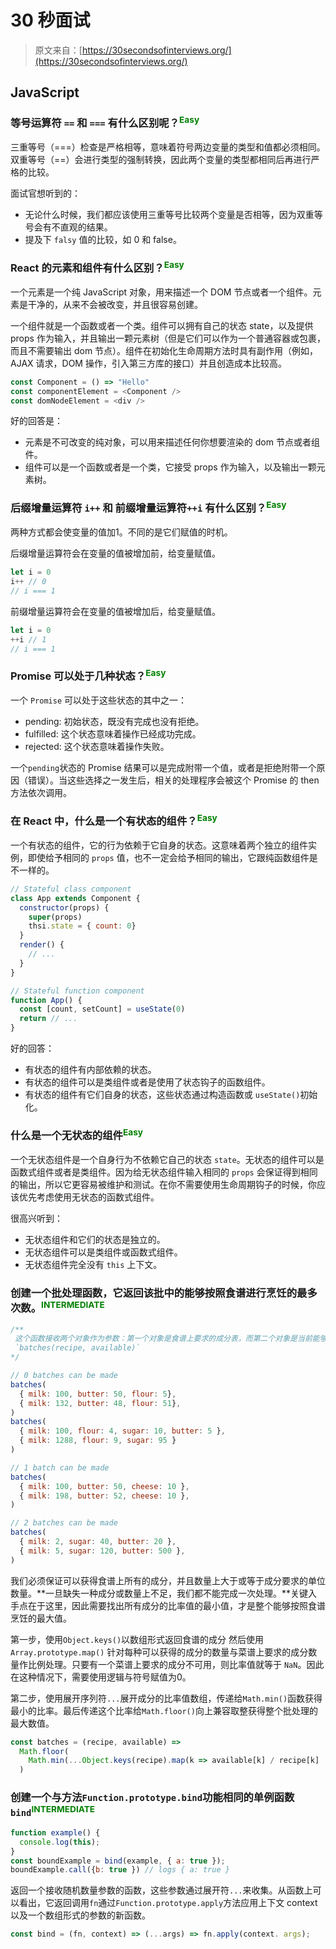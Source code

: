 # 30 秒面试

> 原文来自：[https://30secondsofinterviews.org/](https://30secondsofinterviews.org/)

## JavaScript

<!-- ### 等号运算符 `==` 和 `===` 的区别是什么呢？ -->
### 等号运算符 `==` 和 `===` 有什么区别呢？<sup style="color: green;">Easy</sup>

三重等号（===）检查是严格相等，意味着符号两边变量的类型和值都必须相同。
双重等号（==）会进行类型的强制转换，因此两个变量的类型都相同后再进行严格的比较。

面试官想听到的：

- 无论什么时候，我们都应该使用三重等号比较两个变量是否相等，因为双重等号会有不直观的结果。
- 提及下 `falsy` 值的比较，如 0 和 false。

<!-- <details>
<summary>改译（通读译文，（按照译文的习惯，所以要学好语文）修改不通顺的地方，利用语法规则）</summary>
</details> -->
<!-- <details>
<summary>展开查看</summary>
上行下效
</details> -->

### React 的元素和组件有什么区别？<sup style="color: green;">Easy</sup>

一个元素是一个纯 JavaScript 对象，用来描述一个 DOM 节点或者一个组件。元素是干净的，从来不会被改变，并且很容易创建。

一个组件就是一个函数或者一个类。组件可以拥有自己的状态 state，以及提供 props 作为输入，并且输出一颗元素树（但是它们可以作为一个普通容器或包裹，而且不需要输出 dom 节点）。组件在初始化生命周期方法时具有副作用<!--在生命周期方法时，组件初始化时具有副作用-->（例如，AJAX 请求，DOM 操作，引入第三方库的接口）并且创造成本比较高。

```js
const Component = () => "Hello"
const componentElement = <Component />
const domNodeElement = <div />
```

好的回答是：
- 元素是不可改变的纯对象，可以用来描述任何你想要渲染的 dom 节点或者组件。
- 组件可以是一个函数或者是一个类，它接受 props 作为输入，以及输出一颗元素树。

<!-- ### 加号运算符后置 `i++` 和 加号运算符前置`++i` 有什么区别？ -->
### 后缀增量运算符 `i++` 和 前缀增量运算符`++i` 有什么区别？<sup style="color: green;">Easy</sup>

两种方式都会使变量的值加1。不同的是它们赋值的时机。

后缀增量运算符会在变量的值被增加前，给变量赋值。
```js
let i = 0
i++ // 0
// i === 1
```

前缀增量运算符会在变量的值被增加后，给变量赋值。
```js
let i = 0
++i // 1
// i === 1
```

### Promise 可以处于几种状态？<sup style="color: green;">Easy</sup>

一个 `Promise` 可以处于这些状态的其中之一：

- pending: 初始状态，既没有完成也没有拒绝。
- fulfilled: 这个状态意味着操作已经成功完成。
- rejected: 这个状态意味着操作失败。

<!-- 一个 `pending` 的 promise 可以被实现返回一个值，或者是被拒绝返回一个原因（错误）。当这些选择之一发生后，相关的处理程序会被这个 promise 的 then 方法依次调用。 -->
一个`pending`状态的 Promise 结果可以是完成附带一个值，或者是拒绝附带一个原因（错误）。当这些选择之一发生后，相关的处理程序会被这个 Promise 的 then 方法依次调用。 


### 在 React 中，什么是一个有状态的组件？<sup style="color: green;">Easy</sup>

一个有状态的组件，它的行为依赖于它自身的状态。这意味着两个独立的组件实例，即使给予相同的 `props` 值，也不一定会给予相同的输出，它跟纯函数组件是不一样的。
```js
// Stateful class component
class App extends Component {
  constructor(props) {
    super(props)
    thsi.state = { count: 0}
  }
  render() {
    // ...
  }
}

// Stateful function component
function App() {
  const [count, setCount] = useState(0)
  return // ...
}
``` 

好的回答：
- 有状态的组件有内部依赖的状态。
- 有状态的组件可以是类组件或者是使用了状态钩子的函数组件。
- 有状态的组件有它们自身的状态，这些状态通过构造函数或 `useState()`初始化。

### 什么是一个无状态的组件<sup style="color: green;">Easy</sup>

一个无状态组件是一个自身行为不依赖它自己的状态 `state`。无状态的组件可以是函数式组件或者是类组件。因为给无状态组件输入相同的 `props` 会保证得到相同的输出，所以它更容易被维护和测试。在你不需要使用生命周期钩子的时候，你应该优先考虑使用无状态的函数式组件。

很高兴听到：

- 无状态组件和它们的状态是独立的。
- 无状态组件可以是类组件或函数式组件。
- 无状态组件完全没有 `this` 上下文。

### 创建一个批处理函数，它返回该批中的能够按照食谱进行烹饪的最多次数。<sup style="color: green;">INTERMEDIATE</sup>

```js
/**
 这个函数接收两个对象作为参数：第一个对象是食谱上要求的成分表，而第二个对象是当前能够使用的成分。每一种成分的值是代表它们的单位数量有多少。
 `batches(recipe, available)`
*/

// 0 batches can be made
batches(
  { milk: 100, butter: 50, flour: 5},
  { milk: 132, butter: 48, flour: 51},
)
batches(
  { milk: 100, flour: 4, sugar: 10, butter: 5 },
  { milk: 1288, flour: 9, sugar: 95 }
)

// 1 batch can be made
batches(
  { milk: 100, butter: 50, cheese: 10 },
  { milk: 198, butter: 52, cheese: 10 },
)

// 2 batches can be made
batches(
  { milk: 2, sugar: 40, butter: 20 },
  { milk: 5, sugar: 120, butter: 500 },
)
```

我们必须保证可以获得食谱上所有的成分，并且数量上大于或等于成分要求的单位数量。**一旦缺失一种成分或数量上不足，我们都不能完成一次处理。**关键入手点在于这里，因此需要找出所有成分的比率值的最小值，才是整个能够按照食谱烹饪的最大值。

<!-- 第一步，使用 `Object.keys()`来处理 recipe 获得一个成分的数组， -->
第一步，使用`Object.keys()`以数组形式返回食谱的成分
然后使用 `Array.prototype.map()` 针对每种可以获得的成分的数量与菜谱上要求的成分数量作比例处理。<!-- 如其中一个菜谱上要求的成分根本不可用， -->只要有一个菜谱上要求的成分不可用，则比率值就等于 `NaN`。因此在这种情况下，需要使用逻辑与符号赋值为0。

第二步，使用展开序列符`...`展开成分的比率值数组，传递给`Math.min()`函数获得最小的比率。最后传递这个比率给`Math.floor()`向上兼容取整获得整个批处理的最大数值。

```js
const batches = (recipe, available) => 
  Math.floor(
    Math.min(...Object.keys(recipe).map(k => available[k] / recipe[k] || 0))
  )
```

### 创建一个与方法`Function.prototype.bind`功能相同的单例函数 `bind`<sup style="color: green;">INTERMEDIATE</sup>

```js
function example() {
  console.log(this);
}
const boundExample = bind(example, { a: true });
boundExample.call({b: true }) // logs { a: true }
```

返回一个接收随机数量参数的函数，这些参数通过展开符`...`来收集。从函数上可以看出，它返回调用`fn`通过`Function.prototype.apply`方法应用上下文 context 以及一个数组形式的参数的新函数。
```js
const bind = (fn, context) => (...args) => fn.apply(context. args);
```